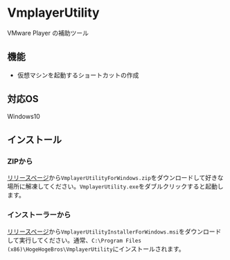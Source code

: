 # VmplayerUtility

VMware Player の補助ツール

## 機能
- 仮想マシンを起動するショートカットの作成

## 対応OS
Windows10

## インストール
### ZIPから
[リリースページ]から`VmplayerUtilityForWindows.zip`をダウンロードして好きな場所に解凍してください。`VmplayerUtility.exe`をダブルクリックすると起動します。

### インストーラーから
[リリースページ]から`VmplayerUtilityInstallerForWindows.msi`をダウンロードして実行してください。通常、`C:\Program Files (x86)\HogeHogeBros\VmplayerUtility`にインストールされます。


[リリースページ]:https://github.com/nishi-yuki/VmplayerUtility/releases
